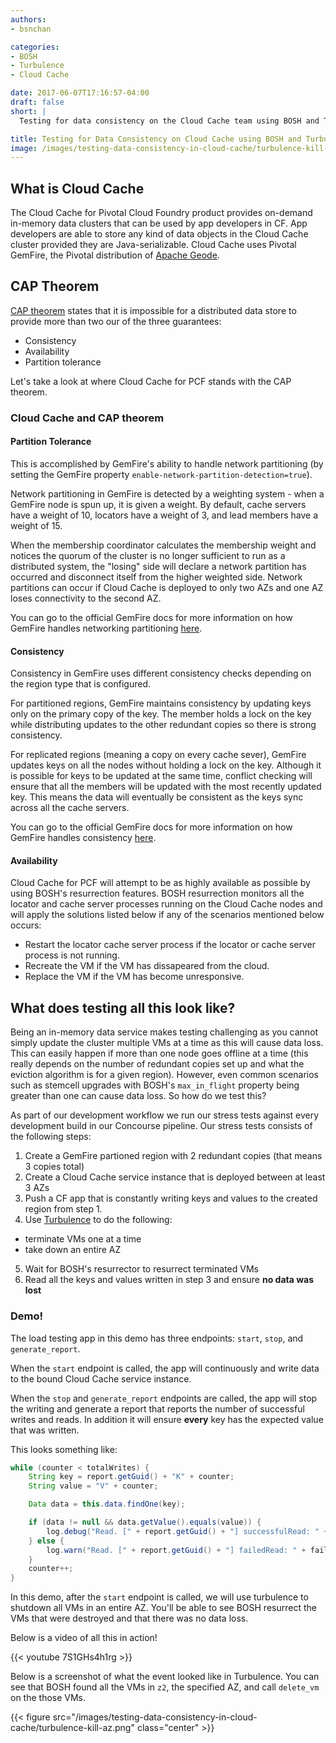 ```yaml
---
authors:
- bsnchan

categories:
- BOSH
- Turbulence
- Cloud Cache

date: 2017-06-07T17:16:57-04:00
draft: false
short: |
  Testing for data consistency on the Cloud Cache team using BOSH and Turbulence

title: Testing for Data Consistency on Cloud Cache using BOSH and Turbulence
image: /images/testing-data-consistency-in-cloud-cache/turbulence-kill-az.png
---
```


## What is Cloud Cache

The Cloud Cache for Pivotal Cloud Foundry product provides on-demand in-memory data clusters that can be used by app developers in CF. App developers are able to store any kind of data objects in the Cloud Cache cluster provided they are Java-serializable. Cloud Cache uses Pivotal GemFire, the Pivotal distribution of [Apache Geode](http://geode.apache.org).

## CAP Theorem

[CAP theorem](https://en.wikipedia.org/wiki/CAP_theorem) states that it is impossible for a distributed data store to provide more than two our of the three guarantees:

* Consistency
* Availability
* Partition tolerance

Let's take a look at where Cloud Cache for PCF stands with the CAP theorem.

### Cloud Cache and CAP theorem

#### Partition Tolerance

This is accomplished by GemFire's ability to handle network partitioning (by setting the GemFire property `enable-network-partition-detection=true`).

Network partitioning in GemFire is detected by a weighting system - when a GemFire node is spun up, it is given a weight. By default, cache servers have a weight of 10, locators have a weight of 3, and lead members have a weight of 15.

When the membership coordinator calculates the membership weight and notices the quorum of the cluster is no longer sufficient to run as a distributed system, the "losing" side will declare a network partition has occurred and disconnect itself from the higher weighted side. Network partitions can occur if Cloud Cache is deployed to only two AZs and one AZ loses connectivity to the second AZ.

You can go to the official GemFire docs for more information on how GemFire handles networking partitioning [here](http://gemfire.docs.pivotal.io/geode/managing/network_partitioning/network_partitioning_scenarios.html).

#### Consistency

Consistency in GemFire uses different consistency checks depending on the region type that is configured.

For partitioned regions, GemFire maintains consistency by updating keys only on the primary copy of the key. The member holds a lock on the key while distributing updates to the other redundant copies so there is strong consistency.

For replicated regions (meaning a copy on every cache sever), GemFire updates keys on all the nodes without holding a lock on the key. Although it is possible for keys to be updated at the same time, conflict checking will ensure that all the members will be updated with the most recently updated key. This means the data will eventually be consistent as the keys sync across all the cache servers.

You can go to the official GemFire docs for more information on how GemFire handles consistency [here](http://gemfire.docs.pivotal.io/geode/developing/distributed_regions/how_region_versioning_works.html).

#### Availability

Cloud Cache for PCF will attempt to be as highly available as possible by using BOSH's resurrection features. BOSH resurrection monitors all the locator and cache server processes running on the Cloud Cache nodes and will apply the solutions listed below if any of the scenarios mentioned below occurs:

* Restart the locator cache server process if the locator or cache server process is not running.
* Recreate the VM if the VM has dissapeared from the cloud.
* Replace the VM if the VM has become unresponsive.

## What does testing all this look like?

Being an in-memory data service makes testing challenging as you cannot simply update the cluster multiple VMs at a time as this will cause data loss. This can easily happen if more than one node goes offline at a time (this really depends on the number of redundant copies set up and what the eviction algorithm is for a given region). However, even common scenarios such as stemcell upgrades with BOSH's `max_in_flight` property being greater than one can cause data loss. So how do we test this?

As part of our development workflow we run our stress tests against every development build in our Concourse pipeline. Our stress tests consists of the following steps:

1. Create a GemFire partioned region with 2 redundant copies (that means 3 copies total)
2. Create a Cloud Cache service instance that is deployed between at least 3 AZs
3. Push a CF app that is constantly writing keys and values to the created region from step 1.
4. Use [Turbulence](https://github.com/cppforlife/turbulence-release) to do the following:
 * terminate VMs one at a time
 * take down an entire AZ
5. Wait for BOSH's resurrector to resurrect terminated VMs
6. Read all the keys and values written in step 3 and ensure **no data was lost**

### Demo!

The load testing app in this demo has three endpoints: `start`, `stop`, and `generate_report`.

When the `start` endpoint is called, the app will continuously and write data to the bound Cloud Cache service instance.

When the `stop` and `generate_report` endpoints are called, the app will stop the writing and generate a report that reports the number of successful writes and reads. In addition it will ensure **every** key has the expected value that was written.

This looks something like:

```java
while (counter < totalWrites) {
    String key = report.getGuid() + "K" + counter;
    String value = "V" + counter;

    Data data = this.data.findOne(key);

    if (data != null && data.getValue().equals(value)) {
        log.debug("Read. [" + report.getGuid() + "] successfulRead: " + successfulReportTimeReads++);
    } else {
        log.warn("Read. [" + report.getGuid() + "] failedRead: " + failedReportTimeReads++);
    }
    counter++;
}
```

In this demo, after the `start` endpoint is called, we will use turbulence to shutdown all VMs in an entire AZ. You'll be able to see BOSH resurrect the VMs that were destroyed and that there was no data loss.

Below is a video of all this in action!

{{< youtube 7S1GHs4h1rg >}}


Below is a screenshot of what the event looked like in Turbulence. You can see that BOSH found all the VMs in `z2`, the specified AZ, and call `delete_vm` on the those VMs.

{{< figure src="/images/testing-data-consistency-in-cloud-cache/turbulence-kill-az.png" class="center" >}}
